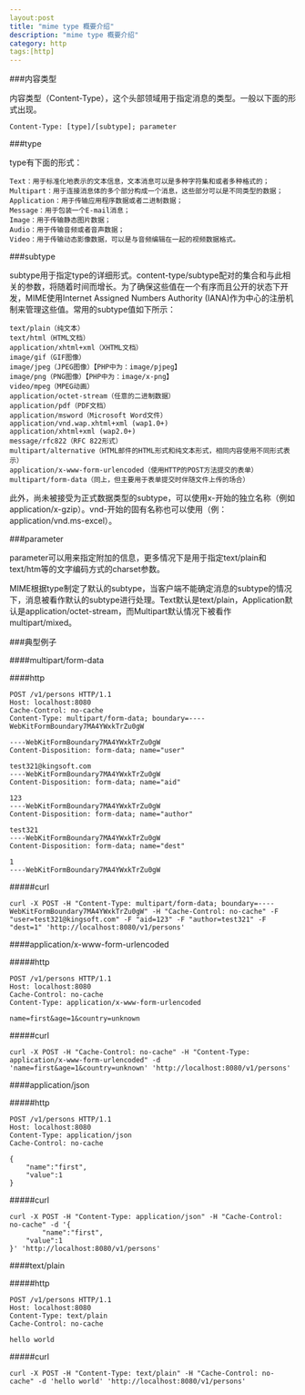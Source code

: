 ```yaml
---
layout:post
title: "mime type 概要介绍"
description: "mime type 概要介绍"
category: http
tags:[http]
---
```


###内容类型

内容类型（Content-Type），这个头部领域用于指定消息的类型。一般以下面的形式出现。

	Content-Type: [type]/[subtype]; parameter

###type

type有下面的形式：

	Text：用于标准化地表示的文本信息，文本消息可以是多种字符集和或者多种格式的；
	Multipart：用于连接消息体的多个部分构成一个消息，这些部分可以是不同类型的数据；
	Application：用于传输应用程序数据或者二进制数据；
	Message：用于包装一个E-mail消息；
	Image：用于传输静态图片数据；
	Audio：用于传输音频或者音声数据；
	Video：用于传输动态影像数据，可以是与音频编辑在一起的视频数据格式。

###subtype

subtype用于指定type的详细形式。content-type/subtype配对的集合和与此相关的参数，将随着时间而增长。为了确保这些值在一个有序而且公开的状态下开发，MIME使用Internet Assigned Numbers Authority (IANA)作为中心的注册机制来管理这些值。常用的subtype值如下所示：

	text/plain（纯文本）
	text/html（HTML文档）
	application/xhtml+xml（XHTML文档）
	image/gif（GIF图像）
	image/jpeg（JPEG图像）【PHP中为：image/pjpeg】
	image/png（PNG图像）【PHP中为：image/x-png】
	video/mpeg（MPEG动画）
	application/octet-stream（任意的二进制数据）
	application/pdf（PDF文档）
	application/msword（Microsoft Word文件）
	application/vnd.wap.xhtml+xml (wap1.0+)
	application/xhtml+xml (wap2.0+)
	message/rfc822（RFC 822形式）
	multipart/alternative（HTML邮件的HTML形式和纯文本形式，相同内容使用不同形式表示）
	application/x-www-form-urlencoded（使用HTTP的POST方法提交的表单）
	multipart/form-data（同上，但主要用于表单提交时伴随文件上传的场合）

此外，尚未被接受为正式数据类型的subtype，可以使用x-开始的独立名称（例如application/x-gzip）。vnd-开始的固有名称也可以使用（例：application/vnd.ms-excel）。

###parameter

parameter可以用来指定附加的信息，更多情况下是用于指定text/plain和text/htm等的文字编码方式的charset参数。

MIME根据type制定了默认的subtype，当客户端不能确定消息的subtype的情况下，消息被看作默认的subtype进行处理。Text默认是text/plain，Application默认是application/octet-stream，而Multipart默认情况下被看作multipart/mixed。

###典型例子

####multipart/form-data

####http

	POST /v1/persons HTTP/1.1
	Host: localhost:8080
	Cache-Control: no-cache
	Content-Type: multipart/form-data; boundary=----WebKitFormBoundary7MA4YWxkTrZu0gW

	----WebKitFormBoundary7MA4YWxkTrZu0gW
	Content-Disposition: form-data; name="user"

	test321@kingsoft.com
	----WebKitFormBoundary7MA4YWxkTrZu0gW
	Content-Disposition: form-data; name="aid"

	123
	----WebKitFormBoundary7MA4YWxkTrZu0gW
	Content-Disposition: form-data; name="author"

	test321
	----WebKitFormBoundary7MA4YWxkTrZu0gW
	Content-Disposition: form-data; name="dest"

	1
	----WebKitFormBoundary7MA4YWxkTrZu0gW

#####curl

	curl -X POST -H "Content-Type: multipart/form-data; boundary=----WebKitFormBoundary7MA4YWxkTrZu0gW" -H "Cache-Control: no-cache" -F "user=test321@kingsoft.com" -F "aid=123" -F "author=test321" -F "dest=1" 'http://localhost:8080/v1/persons'

####application/x-www-form-urlencoded

#####http

	POST /v1/persons HTTP/1.1
	Host: localhost:8080
	Cache-Control: no-cache
	Content-Type: application/x-www-form-urlencoded

	name=first&age=1&country=unknown

#####curl

	curl -X POST -H "Cache-Control: no-cache" -H "Content-Type: application/x-www-form-urlencoded" -d 'name=first&age=1&country=unknown' 'http://localhost:8080/v1/persons'

####application/json

#####http

	POST /v1/persons HTTP/1.1
	Host: localhost:8080
	Content-Type: application/json
	Cache-Control: no-cache

	{
	    "name":"first",
	    "value":1
	}

#####curl

	curl -X POST -H "Content-Type: application/json" -H "Cache-Control: no-cache" -d '{
	    	"name":"first",
		"value":1
	}' 'http://localhost:8080/v1/persons'

####text/plain

#####http

	POST /v1/persons HTTP/1.1
	Host: localhost:8080
	Content-Type: text/plain
	Cache-Control: no-cache

	hello world

#####curl

	curl -X POST -H "Content-Type: text/plain" -H "Cache-Control: no-cache" -d 'hello world' 'http://localhost:8080/v1/persons'